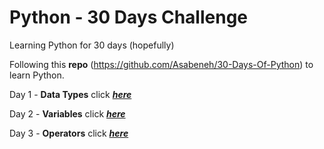 # Python - 30 Days Challenge

Learning Python for 30 days (hopefully)

Following this **repo** (https://github.com/Asabeneh/30-Days-Of-Python) to learn Python.

Day 1 - **Data Types** click [***here***](https://github.com/codieg0/python/blob/main/Day_1_Data_Types/day_1_dataTypes.md)

Day 2 - **Variables** click [***here***](https://github.com/codieg0/python/blob/main/Day_2_Variables/day_2_Variables.md)

Day 3 - **Operators** click [***here***](https://github.com/codieg0/python/blob/main/Day_3_Operators/day_3_operators.md)